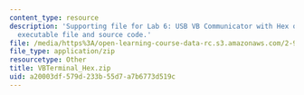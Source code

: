```yaml
---
content_type: resource
description: 'Supporting file for Lab 6: USB VB Communicator with Hex output. Includes
  executable file and source code.'
file: /media/https%3A/open-learning-course-data-rc.s3.amazonaws.com/2-996-biomedical-devices-design-laboratory-fall-2007/a20003df579d233b55d7a7b6773d519c_VBTerminal_Hex.zip
file_type: application/zip
resourcetype: Other
title: VBTerminal_Hex.zip
uid: a20003df-579d-233b-55d7-a7b6773d519c
---
```

